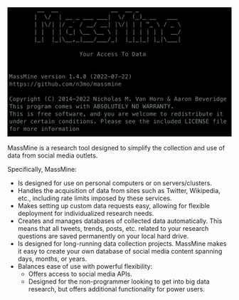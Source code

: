 <img src="https://github.com/n3mo/massmine/raw/master/img/splash.png" class="img-responsive" alt="responsive image" />

MassMine is a research tool designed to simplify the collection and use of data from social media outlets.

Specifically, MassMine:

* Is designed for use on personal computers or on servers/clusters.
* Handles the acquisition of data from sites such as Twitter, Wikipedia, etc., including rate limits imposed by these services.
* Makes setting up custom data requests easy, allowing for flexible deployment for individualized research needs.
* Creates and manages databases of collected data automatically. This means that all tweets, trends, posts, etc. related to your research questions are saved permanently on your local hard drive.
* Is designed for long-running data collection projects. MassMine makes it easy to create your own database of social media content spanning days, months, or years.
* Balances ease of use with powerful flexibility:
    * Offers access to social media APIs.
    * Designed for the non-programmer looking to get into big data research, but offers additional functionality for power users.

